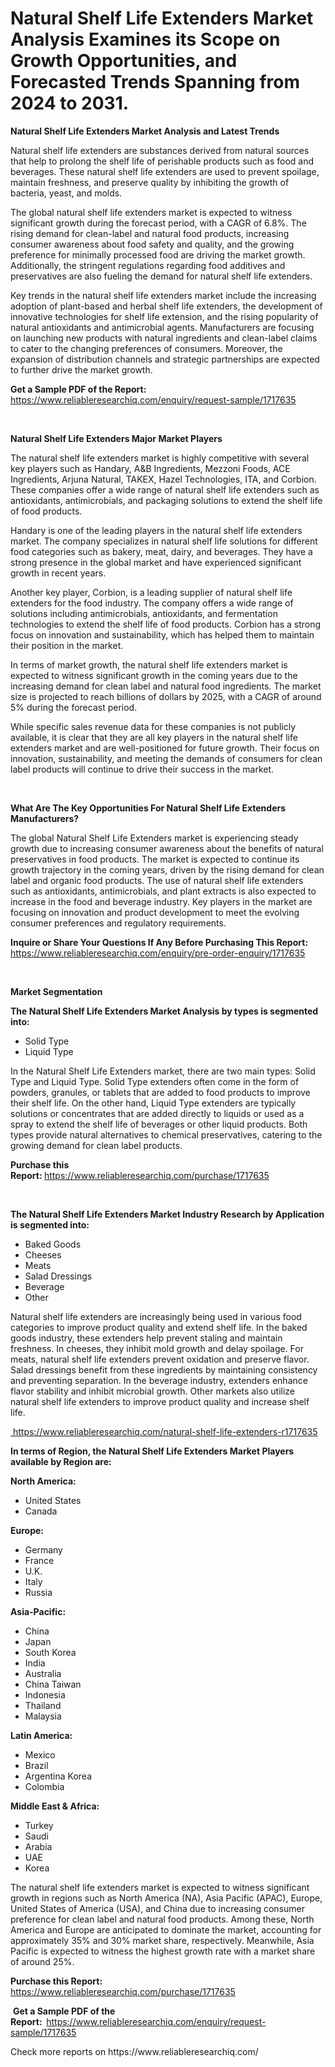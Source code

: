 <p><h1>Natural Shelf Life Extenders Market Analysis Examines its Scope on Growth Opportunities, and Forecasted Trends Spanning from 2024 to 2031.</h1></p><p><strong>Natural Shelf Life Extenders Market Analysis and Latest Trends</strong></p>
<p><p>Natural shelf life extenders are substances derived from natural sources that help to prolong the shelf life of perishable products such as food and beverages. These natural shelf life extenders are used to prevent spoilage, maintain freshness, and preserve quality by inhibiting the growth of bacteria, yeast, and molds.</p><p>The global natural shelf life extenders market is expected to witness significant growth during the forecast period, with a CAGR of 6.8%. The rising demand for clean-label and natural food products, increasing consumer awareness about food safety and quality, and the growing preference for minimally processed food are driving the market growth. Additionally, the stringent regulations regarding food additives and preservatives are also fueling the demand for natural shelf life extenders.</p><p>Key trends in the natural shelf life extenders market include the increasing adoption of plant-based and herbal shelf life extenders, the development of innovative technologies for shelf life extension, and the rising popularity of natural antioxidants and antimicrobial agents. Manufacturers are focusing on launching new products with natural ingredients and clean-label claims to cater to the changing preferences of consumers. Moreover, the expansion of distribution channels and strategic partnerships are expected to further drive the market growth.</p></p>
<p><strong>Get a Sample PDF of the Report:&nbsp;</strong> <a href="https://www.reliableresearchiq.com/enquiry/request-sample/1717635">https://www.reliableresearchiq.com/enquiry/request-sample/1717635</a></p>
<p>&nbsp;</p>
<p><strong>Natural Shelf Life Extenders Major Market Players</strong></p>
<p><p>The natural shelf life extenders market is highly competitive with several key players such as Handary, A&B Ingredients, Mezzoni Foods, ACE Ingredients, Arjuna Natural, TAKEX, Hazel Technologies, ITA, and Corbion. These companies offer a wide range of natural shelf life extenders such as antioxidants, antimicrobials, and packaging solutions to extend the shelf life of food products.</p><p>Handary is one of the leading players in the natural shelf life extenders market. The company specializes in natural shelf life solutions for different food categories such as bakery, meat, dairy, and beverages. They have a strong presence in the global market and have experienced significant growth in recent years.</p><p>Another key player, Corbion, is a leading supplier of natural shelf life extenders for the food industry. The company offers a wide range of solutions including antimicrobials, antioxidants, and fermentation technologies to extend the shelf life of food products. Corbion has a strong focus on innovation and sustainability, which has helped them to maintain their position in the market.</p><p>In terms of market growth, the natural shelf life extenders market is expected to witness significant growth in the coming years due to the increasing demand for clean label and natural food ingredients. The market size is projected to reach billions of dollars by 2025, with a CAGR of around 5% during the forecast period.</p><p>While specific sales revenue data for these companies is not publicly available, it is clear that they are all key players in the natural shelf life extenders market and are well-positioned for future growth. Their focus on innovation, sustainability, and meeting the demands of consumers for clean label products will continue to drive their success in the market.</p></p>
<p>&nbsp;</p>
<p><strong>What Are The Key Opportunities For Natural Shelf Life Extenders Manufacturers?</strong></p>
<p><p>The global Natural Shelf Life Extenders market is experiencing steady growth due to increasing consumer awareness about the benefits of natural preservatives in food products. The market is expected to continue its growth trajectory in the coming years, driven by the rising demand for clean label and organic food products. The use of natural shelf life extenders such as antioxidants, antimicrobials, and plant extracts is also expected to increase in the food and beverage industry. Key players in the market are focusing on innovation and product development to meet the evolving consumer preferences and regulatory requirements.</p></p>
<p><strong>Inquire or Share Your Questions If Any Before Purchasing This Report:</strong> <a href="https://www.reliableresearchiq.com/enquiry/pre-order-enquiry/1717635">https://www.reliableresearchiq.com/enquiry/pre-order-enquiry/1717635</a></p>
<p>&nbsp;</p>
<p><strong>Market Segmentation</strong></p>
<p><strong>The Natural Shelf Life Extenders Market Analysis by types is segmented into:</strong></p>
<p><ul><li>Solid Type</li><li>Liquid Type</li></ul></p>
<p><p>In the Natural Shelf Life Extenders market, there are two main types: Solid Type and Liquid Type. Solid Type extenders often come in the form of powders, granules, or tablets that are added to food products to improve their shelf life. On the other hand, Liquid Type extenders are typically solutions or concentrates that are added directly to liquids or used as a spray to extend the shelf life of beverages or other liquid products. Both types provide natural alternatives to chemical preservatives, catering to the growing demand for clean label products.</p></p>
<p><strong>Purchase this Report:&nbsp;</strong><a href="https://www.reliableresearchiq.com/purchase/1717635">https://www.reliableresearchiq.com/purchase/1717635</a></p>
<p>&nbsp;</p>
<p><strong>The Natural Shelf Life Extenders Market Industry Research by Application is segmented into:</strong></p>
<p><ul><li>Baked Goods</li><li>Cheeses</li><li>Meats</li><li>Salad Dressings</li><li>Beverage</li><li>Other</li></ul></p>
<p><p>Natural shelf life extenders are increasingly being used in various food categories to improve product quality and extend shelf life. In the baked goods industry, these extenders help prevent staling and maintain freshness. In cheeses, they inhibit mold growth and delay spoilage. For meats, natural shelf life extenders prevent oxidation and preserve flavor. Salad dressings benefit from these ingredients by maintaining consistency and preventing separation. In the beverage industry, extenders enhance flavor stability and inhibit microbial growth. Other markets also utilize natural shelf life extenders to improve product quality and increase shelf life.</p></p>
<p><a href="https://www.reliableresearchiq.com/natural-shelf-life-extenders-r1717635">&nbsp;https://www.reliableresearchiq.com/natural-shelf-life-extenders-r1717635</a></p>
<p><strong>In terms of Region, the Natural Shelf Life Extenders Market Players available by Region are:</strong></p>
<p>
    <p> <strong> North America: </strong>
        <ul>
            <li>United States</li>
            <li>Canada</li>
        </ul>
        </p> 
    <p> <strong> Europe: </strong>
        <ul>
            <li>Germany</li>
            <li>France</li>
            <li>U.K.</li>
            <li>Italy</li>
            <li>Russia</li>
        </ul>
        </p> 
    <p> <strong> Asia-Pacific: </strong>
        <ul>
            <li>China</li>
            <li>Japan</li>
            <li>South Korea</li>
            <li>India</li>
            <li>Australia</li>
            <li>China Taiwan</li>
            <li>Indonesia</li>
            <li>Thailand</li>
            <li>Malaysia</li>
        </ul>
        </p> 
    <p> <strong> Latin America: </strong>
        <ul>
            <li>Mexico</li>
            <li>Brazil</li>
            <li>Argentina Korea</li>
            <li>Colombia</li>
        </ul>
        </p> 
    <p> <strong> Middle East & Africa: </strong>
        <ul>
            <li>Turkey</li>
            <li>Saudi</li>
            <li>Arabia</li>
            <li>UAE</li>
            <li>Korea</li>
        </ul>
    </p>
    </p>
<p><p>The natural shelf life extenders market is expected to witness significant growth in regions such as North America (NA), Asia Pacific (APAC), Europe, United States of America (USA), and China due to increasing consumer preference for clean label and natural food products. Among these, North America and Europe are anticipated to dominate the market, accounting for approximately 35% and 30% market share, respectively. Meanwhile, Asia Pacific is expected to witness the highest growth rate with a market share of around 25%.</p></p>
<p><strong>Purchase this Report: </strong><a href="https://www.reliableresearchiq.com/purchase/1717635">https://www.reliableresearchiq.com/purchase/1717635</a></p>
<p>&nbsp;<strong>Get a Sample PDF of the Report:&nbsp;&nbsp;</strong><a href="https://www.reliableresearchiq.com/enquiry/request-sample/1717635">https://www.reliableresearchiq.com/enquiry/request-sample/1717635</a></p>
<p><strong></strong></p>
<p>Check more reports on https://www.reliableresearchiq.com/</p>